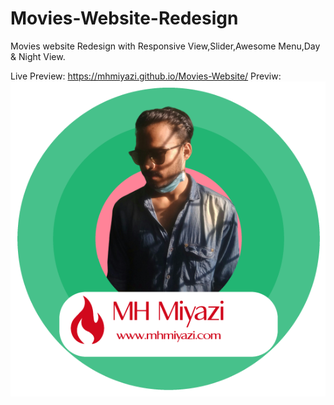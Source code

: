 # Movies-Website-Redesign
Movies website Redesign with Responsive View,Slider,Awesome Menu,Day & Night View.

Live Preview: https://mhmiyazi.github.io/Movies-Website/
Previw:
<img class="profile-picture" src="img/MH Miyazi.png" alt="MH Miyazi">
